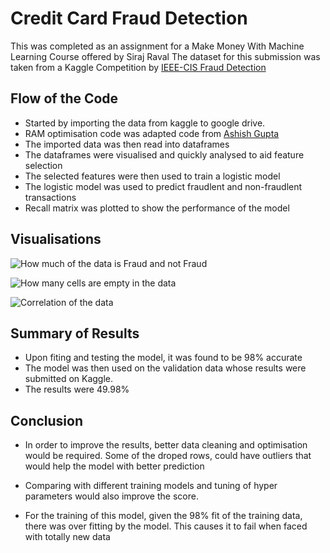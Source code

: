 # **Credit Card Fraud Detection**
This was completed as an assignment for a Make Money With Machine Learning Course offered by Siraj Raval
The dataset for this submission was taken from a Kaggle Competition by [IEEE-CIS Fraud Detection](https://www.kaggle.com/c/ieee-fraud-detection/overview)

## Flow of the Code

- Started by importing the data from kaggle to google drive. 
- RAM optimisation code was adapted code from [Ashish Gupta](https://github.com/RoyMachineLearning)
- The imported data was then read into dataframes
- The dataframes were visualised and quickly analysed to aid feature selection
- The selected features were then used to train a logistic model
- The logistic model was used to predict fraudlent and non-fraudlent transactions
- Recall matrix was plotted to show the performance of the model

## Visualisations
![**How much of the data is Fraud and not Fraud**]()


![**How many cells are empty in the data**]()


![**Correlation of the data**]()


## Summary of Results
- Upon fiting and testing the model, it was found to be 98% accurate
- The model was then used on the validation data whose results were submitted on Kaggle. 
- The results were 49.98%

## Conclusion
- In order to improve the results, better data cleaning and optimisation would be required. Some of the droped rows, could have outliers that would help the model with better prediction

- Comparing with different training models and tuning of hyper parameters would also improve the score.

- For the training of this model, given the 98% fit of the training data, there was over fitting by the model. This causes it to fail when faced with totally new data
